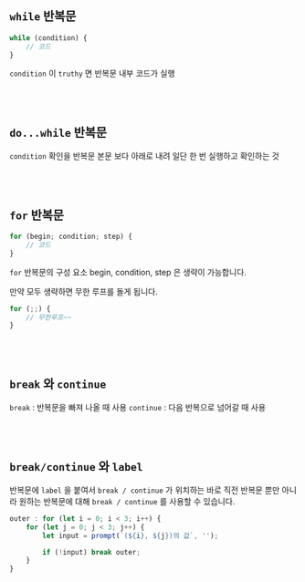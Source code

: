 ## `while` 반복문

```javascript
while (condition) {
    // 코드
}
```
`condition` 이 `truthy` 면 반복문 내부 코드가 실행

<br></br>

## `do...while` 반복문
`condition` 확인을 반복문 본문 보다 아래로 내려 일단 한 번 실행하고 확인하는 것

<br></br>

## `for` 반복문
```javascript
for (begin; condition; step) {
    // 코드
}
```
`for` 반복문의 구성 요소 begin, condition, step 은 생략이 가능합니다.<br>

만약 모두 생략하면 무한 루프를 돌게 됩니다.
```javascript
for (;;) {
    // 무한루프~~
}
```

<br></br>

## `break` 와 `continue`
`break` : 반복문을 빠져 나올 때 사용
`continue` : 다음 반복으로 넘어갈 때 사용

<br></br>

## `break/continue` 와 `label`
반복문에 `label` 을 붙여서 `break / continue` 가 위치하는 바로 직전 반복문 뿐만 아니라 원하는 반복문에 대해 `break / continue` 를 사용할 수 있습니다.

```javascript
outer : for (let i = 0; i < 3; i++) {
    for (let j = 0; j < 3; j++) {
        let input = prompt(`(${i}, ${j})의 값`, '');

        if (!input) break outer;
    }
}
```